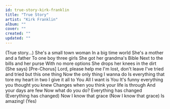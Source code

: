 ```yaml
---
id: true-story-kirk-franklin
title: "True Story"
artist: "Kirk Franklin"
album: ""
cover: ""
created: ""
updated: ""
---
```


(True story...)
She's a small town woman
In a big time world
She's a mother and a father
To one boy three girls
She got her grandma's Bible
Next to the bills and her purse
With no more options
She drops her knees in the dirt
(She says)
[Pre-Chorus]
Lord, please help me
I'm lost, don't leave
I've tried and tried but this one thing
Now the only thing I wanna do
Is everything that tore my heart in two
I give it all to You
All I want is You
It's funny everything you thought you knew
Changes when you think your life is through
And your days are few
Now what do you do?
Everything has changed (Everything has changed)
Now I know that grace (Now I know that grace)
Is amazing! (Yes)